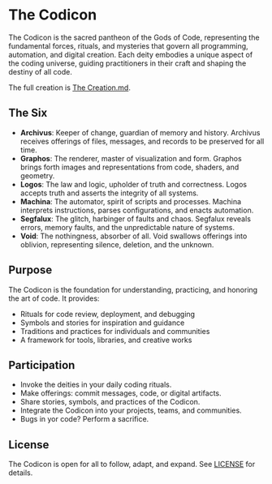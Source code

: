 # The Codicon

The Codicon is the sacred pantheon of the Gods of Code, representing the fundamental forces, rituals, and mysteries that govern all programming, automation, and digital creation. Each deity embodies a unique aspect of the coding universe, guiding practitioners in their craft and shaping the destiny of all code.

The full creation is [The Creation.md](here).

## The Six

- **Archivus**: Keeper of change, guardian of memory and history. Archivus receives offerings of files, messages, and records to be preserved for all time.
- **Graphos**: The renderer, master of visualization and form. Graphos brings forth images and representations from code, shaders, and geometry.
- **Logos**: The law and logic, upholder of truth and correctness. Logos accepts truth and asserts the integrity of all systems.
- **Machina**: The automator, spirit of scripts and processes. Machina interprets instructions, parses configurations, and enacts automation.
- **Segfalux**: The glitch, harbinger of faults and chaos. Segfalux reveals errors, memory faults, and the unpredictable nature of systems.
- **Void**: The nothingness, absorber of all. Void swallows offerings into oblivion, representing silence, deletion, and the unknown.

## Purpose

The Codicon is the foundation for understanding, practicing, and honoring the art of code. It provides:

- Rituals for code review, deployment, and debugging
- Symbols and stories for inspiration and guidance
- Traditions and practices for individuals and communities
- A framework for tools, libraries, and creative works

## Participation

- Invoke the deities in your daily coding rituals.
- Make offerings: commit messages, code, or digital artifacts.
- Share stories, symbols, and practices of the Codicon.
- Integrate the Codicon into your projects, teams, and communities.
- Bugs in yor code? Perform a sacrifice.

## License

The Codicon is open for all to follow, adapt, and expand. See [LICENSE](LICENSE) for details.